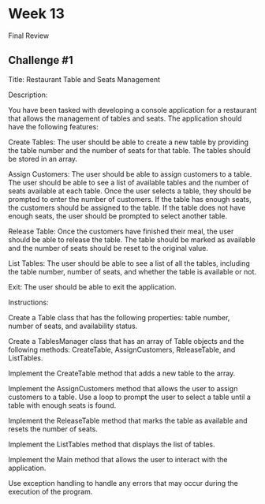 # Week 13

Final Review

## Challenge #1

Title: Restaurant Table and Seats Management

Description: 

You have been tasked with developing a console application for a restaurant that allows the management of tables and seats. The application should have the following features:

Create Tables: The user should be able to create a new table by providing the table number and the number of seats for that table. The tables should be stored in an array.

Assign Customers: The user should be able to assign customers to a table. The user should be able to see a list of available tables and the number of seats available at each table. Once the user selects a table, they should be prompted to enter the number of customers. If the table has enough seats, the customers should be assigned to the table. If the table does not have enough seats, the user should be prompted to select another table.

Release Table: Once the customers have finished their meal, the user should be able to release the table. The table should be marked as available and the number of seats should be reset to the original value.

List Tables: The user should be able to see a list of all the tables, including the table number, number of seats, and whether the table is available or not.

Exit: The user should be able to exit the application.

Instructions:

Create a Table class that has the following properties: table number, number of seats, and availability status.

Create a TablesManager class that has an array of Table objects and the following methods: CreateTable, AssignCustomers, ReleaseTable, and ListTables.

Implement the CreateTable method that adds a new table to the array.

Implement the AssignCustomers method that allows the user to assign customers to a table. Use a loop to prompt the user to select a table until a table with enough seats is found.

Implement the ReleaseTable method that marks the table as available and resets the number of seats.

Implement the ListTables method that displays the list of tables.

Implement the Main method that allows the user to interact with the application.

Use exception handling to handle any errors that may occur during the execution of the program.